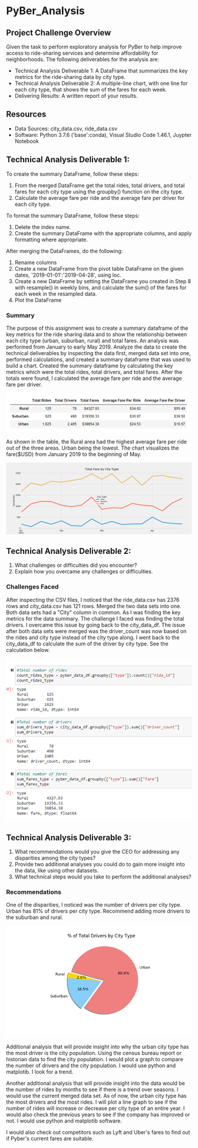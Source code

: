 # PyBer_Analysis

## Project Challenge Overview

Given the task to perform exploratory analysis for PyBer to help improve access to ride-sharing services and determine affordability for neighborhoods.  The following deliverables for the analysis are:

- Technical Analysis Deliverable 1: A DataFrame that summarizes the key metrics for the ride-sharing data by city type.
- Technical Analysis Deliverable 2: A multiple-line chart, with one line for each city type, that shows the sum of the fares for each week.
- Delivering Results: A written report of your results.

## Resources

- Data Sources: city_data.csv, ride_data.csv
- Software: Python 3.7.6 ('base':conda), Visual Studio Code 1.46.1, Juypter Notebook


## Technical Analysis Deliverable 1:

To create the summary DataFrame, follow these steps:

  1. From the merged DataFrame get the total rides, total drivers, and total fares for each city type using the groupby() function on the city type.
  2. Calculate the average fare per ride and the average fare per driver for each city type.
  
To format the summary DataFrame, follow these steps:

1. Delete the index name.
2. Create the summary DataFrame with the appropriate columns, and apply formatting where appropriate.

After merging the DataFrames, do the following:

1. Rename columns
2. Create a new DataFrame from the pivot table DataFrame on the given dates, '2019-01-01':'2019-04-28', using loc.
3. Create a new DataFrame by setting the DataFrame you created in Step 8 with resample() in weekly bins, and calculate the sum() of the fares for each week in the resampled data.
4. Plot the DataFrame

### Summary

The purpose of this assignment was to create a summary dataframe of the key metrics for the ride sharing data and to show the relationship between each city type (urban, suburban, rural)  and total fares.  An analysis was performed from January to early May 2019.  Analyze the data to create the technical deliverables by inspecting the data first, merged data set into one, performed calculations, and created a summary dataframe that was used to build a chart. Created the summary dataframe by calculating the key metrics which were the total rides, total drivers, and total fares.  After the totals were found, I calculated the average fare per ride and the average fare per driver.  

![](analysis/Fig9.PNG)
 
As shown in the table, the Rural area had the highest average fare per ride out of the three areas.  Urban being the lowest.  The chart visualizes the fare($USD) from January 2019 to the beginning of May.  

![](analysis/Fig8.png)

## Technical Analysis Deliverable 2:

1. What challenges or difficulties did you encounter? 
2. Explain how you overcame any challenges or difficulties.

### Challenges Faced

After inspecting the CSV files, I noticed that the ride_data.csv has 2376 rows and city_data.csv has 121 rows.  Merged the two data sets into one.  Both data sets had a "City" column in common.  As I was finding the key metrics for the data summary.  The challenge I faced was finding the total drivers.  I overcame this issue by going back to the city_data_df.  The issue after both data sets were merged was the driver_count was now based on the rides and city type instead of the city type along.  I went back to the city_data_df to calculate the sum of the driver by city type. See the calculation below.

![](analysis/Fig10.PNG)

## Technical Analysis Deliverable 3:

1. What recommendations would you give the CEO for addressing any disparities among the city types?
2. Provide two additional analyses you could do to gain more insight into the data, like using other datasets.
3. What technical steps would you take to perform the additional analyses?

### Recommendations

One of the disparities, I noticed was the number of drivers per city type.  Urban has 81% of drivers per city type.  Recommend adding more drivers to the suburban and rural.

![](analysis/Fig7.png)

Additional analysis that will provide insight into why the urban city type has the most driver is the city population. Using the census bureau report or historian data to find the city population.  I would plot a graph to compare the number of drivers and the city population.  I would use python and matplotib.  I look for a trend. 

Another additional analysis that will provide insight into the data would be the number of rides by months to see if there is a trend over seasons.  I would use the current merged data set. As of now, the urban city type has the most drivers and the most rides.  I will plot a line graph to see if the number of rides will increase or decrease per city type of an entire year.   I would also check the previous years to see if the company has improved or not.  I would use python and matplotib software.  

I would also check out competitors such as Lyft and Uber's fares to find out if Pyber's current fares are suitable.


